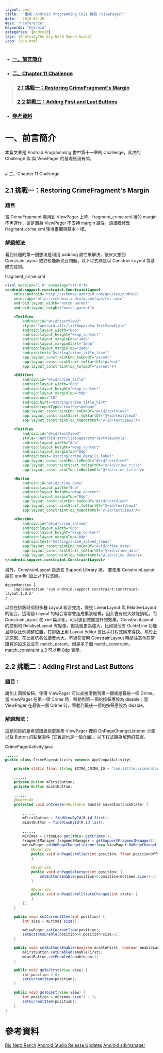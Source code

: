 ```yaml
---
layout: post
title:  "書籍：Android Programming CH11 挑戰 (ViewPager)"
date:   2018-03-30
desc: "Preference"
keywords: "Android"
categories: [Android]
tags: [Android,The Big Nerd Ranch Guide]
icon: icon-html
---
```


* ### [一、前言簡介](#1)
* ### [二、Chapter 11 Challenge](#2)
> ### [2.1 挑戰一：Restoring CrimeFragment's Margin](#2.1)
> ### [2.2 挑戰二：Adding First and Last Buttons](#2.2)
* ### [參考資料](#3)

<h2 id="1"></h2>

# 一、前言簡介
本篇文章是 Android Programming 書中第十一章的 Challenge，此次的 Challenge 與 與 ViewPager 的基礎應用有關。

<h2 id="2"></h2>
# 二、Chapter 11 Challenge

<h2 id="2.1"></h2>

## 2.1 挑戰一：Restoring CrimeFragment's Margin

### 題目

當 CrimeFragment 套用到 ViewPager 上時，fragment_crime.xml 裡的 margin 不再運作，這是因為 ViewPager 不支持 margin 屬性。請讀者修改 fragment_crime.xml 使得畫面與原本一樣。

### 解題想法

看到此題的第一個想法是利用 padding 屬性來解決，後來又想到 ConstrainLayout 或許也能解決此問題。以下程式碼是以 ConstrainLayout 為基礎完成的。

fragment_crime.xml

```xml
<?xml version="1.0" encoding="utf-8"?>
<android.support.constraint.ConstraintLayout
    xmlns:android="http://schemas.android.com/apk/res/android"
    xmlns:app="http://schemas.android.com/apk/res-auto"
    android:layout_width="match_parent"
    android:layout_height="match_parent">

    <TextView
        android:id="@+id/textView2"
        style="?android:attr/listSeparatorTextViewStyle"
        android:layout_width="0dp"
        android:layout_height="wrap_content"
        android:layout_marginEnd="16dp"
        android:layout_marginStart="16dp"
        android:layout_marginTop="24dp"
        android:text="@string/crime_title_label"
        app:layout_constraintEnd_toEndOf="parent"
        app:layout_constraintStart_toStartOf="parent"
        app:layout_constraintTop_toTopOf="parent"/>

    <EditText
        android:id="@+id/crime_title"
        android:layout_width="0dp"
        android:layout_height="wrap_content"
        android:layout_marginTop="8dp"
        android:ems="10"
        android:hint="@string/crime_title_hint"
        android:inputType="textPersonName"
        app:layout_constraintEnd_toEndOf="@+id/textView2"
        app:layout_constraintStart_toStartOf="@+id/textView2"
        app:layout_constraintTop_toBottomOf="@+id/textView2"/>

    <TextView
        android:id="@+id/textView3"
        style="?android:attr/listSeparatorTextViewStyle"
        android:layout_width="0dp"
        android:layout_height="wrap_content"
        android:layout_marginTop="8dp"
        android:text="@string/crime_details_label"
        app:layout_constraintEnd_toEndOf="@+id/textView2"
        app:layout_constraintStart_toStartOf="@+id/crime_title"
        app:layout_constraintTop_toBottomOf="@+id/crime_title"/>

    <Button
        android:id="@+id/crime_date"
        android:layout_width="0dp"
        android:layout_height="wrap_content"
        android:layout_marginTop="8dp"
        app:layout_constraintEnd_toEndOf="@+id/textView3"
        app:layout_constraintStart_toStartOf="@+id/textView3"
        app:layout_constraintTop_toBottomOf="@+id/textView3"/>

    <CheckBox
        android:id="@+id/crime_solved"
        android:layout_width="0dp"
        android:layout_height="wrap_content"
        android:layout_marginTop="8dp"
        android:text="@string/crime_solved_label"
        app:layout_constraintEnd_toEndOf="@+id/crime_date"
        app:layout_constraintStart_toStartOf="@+id/crime_date"
        app:layout_constraintTop_toBottomOf="@+id/crime_date"/>
</android.support.constraint.ConstraintLayout>
```

另外，ConstrainLayout 是放在 Support Library 裡， 要使用 ConstrainLayout 請在 gradle 加上以下程式碼。

```
dependencies {
    implementation 'com.android.support.constraint:constraint-layout:1.0.2'
}
```

以往在排版時須用多種 Layout 組合完成，像是 LinearLayout 與 RelativeLayout 的組合，這兩個 Layout 的組合常常會造成巢狀結構，因此會有很大效能損耗。而 ConstrainLayout 使 xml 扁平化，可以達到效能提升的效果。ConstrainLayout 的使用和 RelativeLayout 有點像，但功能更為強大，比如說他有 GuideLine 功能且能以比例調整位置，在排版上用 Layout Editor 會比手打程式碼來得快。基於上述原因，在此推坑各位讀者大大。不過在使用 ConstrainLayout 時請注意他在常跟寬的設定並沒有 match_parent，但是多了個 match_constraint，match_constraint u,3
可以用 0dp 表示。 

<h2 id="2.2"></h2>

## 2.2 挑戰二：Adding First and Last Buttons

### 題目：

請加上兩個按鈕，使得 ViewPager 可以直接滑動到第一個或是最後一個 Crime。當 ViewPager 在第一個 Crime 時，移動到第一個的按鈕應設為 disable；當 ViewPager 在最後一個 Crime 時，移動到最後一個的按鈕應設為 disable。

### 解題想法：

這題的目的是希望讀者能更熟悉 ViewPager 裡的 OnPageChangeListener 介面以及 Button 的點擊事件 (其實這也是一個介面)。以下程式碼為解題的答案。

CrimePagerActivity.java

```java
......
public class CrimePagerActivity extends AppCompatActivity{

    private static final String EXTRA_CRIME_ID = "com.little.criminalintent.crime_id";

    ......
    private Button mFirstButton;
    private Button mLastButton;

    ......
    @Override
    protected void onCreate(@Nullable Bundle savedInstanceState) {
    
        ......
        mFirstButton = findViewById(R.id.first);
        mLastButton = findViewById(R.id.last);
        
        ......
        mCrimes = CrimeLab.get(this).getCrimes();
        FragmentManager fragmentManager = getSupportFragmentManager();
        mViewPager.addOnPageChangeListener(new ViewPager.OnPageChangeListener() {
            @Override
            public void onPageScrolled(int position, float positionOffset, int positionOffsetPixels) {
            }

            @Override
            public void onPageSelected(int position) {
                setButtonsEnable(position>0,position<mCrimes.size()-1);
            }

            @Override
            public void onPageScrollStateChanged(int state) {
            }
        });
    }

    public void setCurrentItem(int position) {
        int size = mCrimes.size();

        mViewPager.setCurrentItem(position);
        setButtonsEnable(position>0,position<size-1);
    }

    public void setButtonsEnable(boolean enableFirst, boolean enableLast) {
        mFirstButton.setEnabled(enableFirst);
        mLastButton.setEnabled(enableLast);
    }

    public void goToFirst(View view) {
        int position = 0;
        setCurrentItem(position);
    }

    public void goToLast(View view) {
        int position = mCrimes.size() - 1;
        setCurrentItem(position);
    }
}

```

# 參考資料

[Big Nerd Ranch](https://forums.bignerdranch.com/c/android-programming-the-big-nerd-ranch-guide)
[Android Studio Release Updates](https://androidstudio.googleblog.com/)
[Android sdkmanager](https://developer.android.com/studio/command-line/sdkmanager.html)